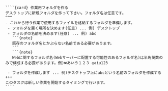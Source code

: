 `````{div} taskcard
````{card} 作業用フォルダを作る
デスクトップに新規フォルダを作って下さい。フォルダ名は任意です。
^^^
- これから行う作業で使用するファイルを格納するフォルダを準備します。
 - フォルダを置く場所を決めます(任意) ... 例) デスクトップ
 - フォルダの名前を決めます(任意) ... 例) abc
   ```{note}
   既存のフォルダ名とかぶらない名前である必要があります。
   ```
   ```{note}
   Webに関するフォルダ名(Webサーバーに配置する可能性のあるフォルダ名)は半角英数のみで構成する必要があります。例)❌あいう１２３ ◎aiu123
   ```
 - フォルダを作成します ... 例)デスクトップ上にabcという名前のフォルダを作成する
+++
このタスクは新しい作業を開始するタイミングで行います。
````
`````

